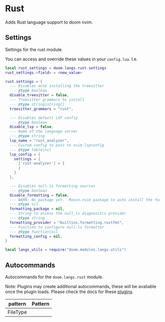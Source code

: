 # Rust

Adds Rust language support to doom nvim.


## Settings

Settings for the rust module.

You can access and override these values in your `config.lua`. I.e.
```lua
local rust_settings = doom.langs.rust.settings
rust_settings.<field> = <new_value>
```
```lua
rust.settings = {
  --- Disables auto installing the treesitter
  --- @type boolean
  disable_treesitter = false,
  --- Treesitter grammars to install
  --- @type string|string[]
  treesitter_grammars = "rust",

  --- Disables default LSP config
  --- @type boolean
  disable_lsp = false,
  --- Name of the language server
  --- @type string
  lsp_name = "rust_analyzer",
  --- Custom config to pass to nvim-lspconfig
  --- @type table|nil
  lsp_config = {
    settings = {
      ['rust-analyzer'] = {
      }
    }
  },

  --- Disables null-ls formatting sources
  --- @type boolean
  disable_formatting = false,
  --- WARN: No package yet.  Mason.nvim package to auto install the formatter from
  --- @type nil
  formatting_package = nil,
  --- String to access the null_ls diagnositcs provider
  --- @type string
  formatting_provider = "builtins.formatting.rustfmt",
  --- Function to configure null-ls formatter
  --- @type function|nil
  formatting_config = nil,
}

local langs_utils = require("doom.modules.langs.utils")
```

## Autocommands

Autocommands for the `doom.langs.rust` module.

Note: Plugins may create additional autocommands, these will be avaliable once
the plugin loads.  Please check the docs for these [plugins](#plugins-packages).

|  pattern | Pattern |
| -------- | ------- |
| FileType |
